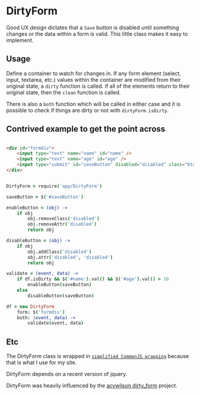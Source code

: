 DirtyForm
=========

Good UX design dictates that a ```Save``` button is disabled until something changes or the data within a form is valid. This little class makes it easy to implement.

Usage
-----

Define a container to watch for changes in. If any form element (select, input, textarea, etc.) values within the container are modified from their original state, a ```dirty``` function is called. If all of the elements return to their original state, then the ```clean``` function is called.

There is also a ```both``` function which will be called in either case and it is possible to check if things are dirty or not with ```dirtyForm.isDirty```.

Contrived example to get the point across
-----------------------------------------

``` html

<div id="formdiv">
    <input type="text" name="name" id="name" />
    <input type="text" name="age" id="age" />
    <input type="submit" id="saveButton" disabled="disabled" class="btn disabled" />
</div>
```

``` coffeescript

DirtyForm = require('app/DirtyForm')

saveButton = $('#saveButton')

enableButton = (obj) ->
    if obj
        obj.removeClass('disabled')
        obj.removeAttr('disabled')
        return obj

disableButton = (obj) ->
    if obj
        obj.addClass('disabled')
        obj.attr('disabled', 'disabled')
        return obj

validate = (event, data) ->
    if df.isDirty && $('#name').val() && $('#age').val() > 10
        enableButton(saveButton)
    else
        disableButton(saveButton)

df = new DirtyForm
    form: $('formdiv')
    both: (event, data) ->
        validate(event, data)
```

Etc
---

The DirtyForm class is wrapped in [```simplified CommonJS wrapping```](http://requirejs.org/docs/whyamd.html#sugar) because that is what I use for my site.

DirtyForm depends on a recent version of jquery.

DirtyForm was heavily influenced by the [acvwilson dirty_form](https://github.com/acvwilson/dirty_form) project.